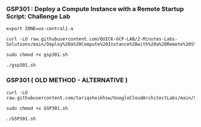 ### GSP301 :  Deploy a Compute Instance with a Remote Startup Script: Challenge Lab 

```
export ZONE=us-central1-a
```

```
curl -LO raw.githubusercontent.com/QUICK-GCP-LAB/2-Minutes-Labs-Solutions/main/Deploy%20a%20Compute%20Instance%20with%20a%20Remote%20Startup%20Script%20Challenge%20Lab/gsp301.sh

sudo chmod +x gsp301.sh

./gsp301.sh
```

### GSP301 ( OLD METHOD - ALTERNATIVE )

```
curl -LO raw.githubusercontent.com/tariqsheikhsw/GoogleCloudArchitectLabs/main/Solutions/GSP301.sh

sudo chmod +x GSP301.sh

./GSP301.sh
```
